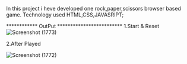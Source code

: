 In this project i heve developed one rock,paper,scissors browser based game.
Technology used HTML,CSS,JAVASRIPT;

************ OutPut *************************
1.Start & Reset 
![Screenshot (1773)](https://github.com/suhasS7/Mini-Project-Rock_Paper_Scissors/assets/109461269/ca759696-a22f-4f61-90fc-0adfa762178b)

2.After Played

![Screenshot (1772)](https://github.com/suhasS7/Mini-Project-Rock_Paper_Scissors/assets/109461269/94599ca6-7025-4920-8e5c-0bed1ab2bd56)
